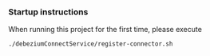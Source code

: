 

### Startup instructions
When running this project for the first time, please execute
```
./debeziumConnectService/register-connector.sh
```